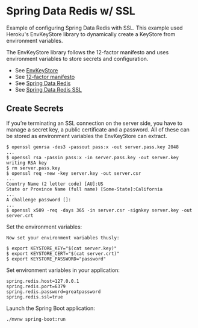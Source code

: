 # Spring Data Redis w/ SSL

Example of configuring Spring Data Redis with SSL. This example used Heroku's EnvKeyStore library to dynamically 
create a KeyStore from environment variables.

The EnvKeyStore library follows the 12-factor manifesto and uses environment variables to store secrets and configuration.

* See [EnvKeyStore](https://github.com/heroku/env-keystore)
* See [12-factor manifesto](http://12factor.net/)
* See [Spring Data Redis](http://projects.spring.io/spring-data-redis/)
* See [Spring Data Redis SSL](http://docs.spring.io/spring-data/data-redis/docs/current/reference/html/#redis:ssl)

## Create Secrets

If you’re terminating an SSL connection on the server side, you have to manage a secret key, a public certificate and a password. 
All of these can be stored as environment variables the EnvKeyStore can extract.

```{bash}
$ openssl genrsa -des3 -passout pass:x -out server.pass.key 2048
...
$ openssl rsa -passin pass:x -in server.pass.key -out server.key
writing RSA key
$ rm server.pass.key
$ openssl req -new -key server.key -out server.csr
...
Country Name (2 letter code) [AU]:US
State or Province Name (full name) [Some-State]:California
...
A challenge password []:
...
$ openssl x509 -req -days 365 -in server.csr -signkey server.key -out server.crt
```

Set the environment variables:

```{bash}
Now set your environment variables thusly:

$ export KEYSTORE_KEY="$(cat server.key)"
$ export KEYSTORE_CERT="$(cat server.crt)"
$ export KEYSTORE_PASSWORD="password"
```

Set environment variables in your application:

```{properties}
spring.redis.host=127.0.0.1
spring.redis.port=6379
spring.redis.password=greatpassword
spring.redis.ssl=true
```

Launch the Spring Boot application:

```{bash}   
./mvnw spring-boot:run
```